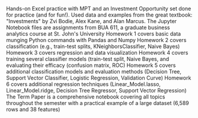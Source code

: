 Hands-on Excel practice with MPT and an Investment Opportunity set done for practice (and for fun!). Used data and examples from the great textbook: "Investments" by Zvi Bodie, Alex Kane, and Alan Marcus.
The Jupyter Notebook files are assignments from BUA 611, a graduate business analytics course at St. John's University
  Homework 1 covers basic data munging Python commands with Pandas and Numpy
  Homework 2 covers classification (e.g., train-test splits, KNeighborsClassifier, Naive Bayes)
  Homework 3 covers regression and data visualization 
  Homework 4 covers training several classifier models (train-test split, Naive Bayes, and evaluating their efficacy (confusion matrix, ROC)
  Homework 5 covers additional classification models and evaluation methods (Decision Tree, Support Vector Classifier, Logistic Regression, Validation Curve)
  Homework 6 covers additional regression techniques (Linear_Model.lasso, Linear_Model.ridge, Decision Tree Regressor, Support Vector Regression)
  The Term Paper is a comprehensive notebook covering all topics throughout the semester with a practical example of a large dataset (6,589 rows and 38 features)  
